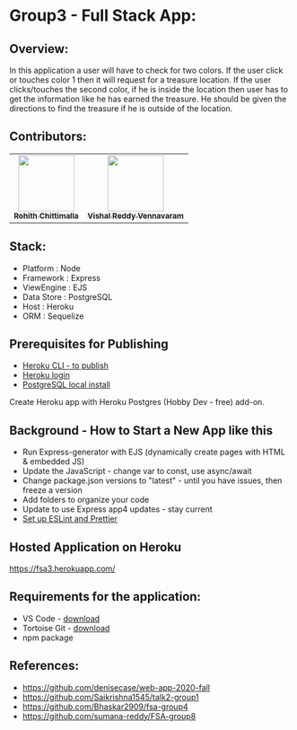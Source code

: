 # Group3 - Full Stack App: 

## Overview:
In this application a user will have to check for two colors. If the user click or touches color 1 then it will request for a treasure location. If the user clicks/touches the second color, if he is inside the location then user has to get the information like he has earned the treasure. He should be given the directions to find the treasure if he is outside of the location.

## Contributors:
<table>
  <tr>
    <td align="center"><a href="https://github.com/rohith0696"><img src="https://avatars.githubusercontent.com/u/60017598?s=400&u=95bb28cbe0422b53dcc3edfdb593b6e1b463fd06&v=4" width="100px;" alt=""/><br /><sub><b>Rohith Chittimalla</b></sub></a><br /></td>
    <td align="center"><a href="https://github.com/Vishalreddy114"><img src="https://avatars.githubusercontent.com/u/59984658?v=4" width="100px;" alt=""/><br /><sub><b>Vishal Reddy Vennavaram </b></sub></a><br /></td>
    </tr>
 </table> 

## Stack:
- Platform : Node
- Framework : Express
- ViewEngine : EJS
- Data Store : PostgreSQL
- Host : Heroku
- ORM : Sequelize

## Prerequisites for Publishing

- [Heroku CLI - to publish](https://devcenter.heroku.com/articles/getting-started-with-nodejs#set-up)
- [Heroku login](https://id.heroku.com/login)
- [PostgreSQL local install](https://www.enterprisedb.com/downloads/postgres-postgresql-downloads)

Create Heroku app with Heroku Postgres (Hobby Dev - free) add-on.

## Background - How to Start a New App like this

- Run Express-generator with EJS (dynamically create pages with HTML & embedded JS)
- Update the JavaScript - change var to const, use async/await
- Change package.json versions to "latest" - until you have issues, then freeze a version
- Add folders to organize your code
- Update to use Express app4 updates - stay current
- [Set up ESLint and Prettier](https://sourcelevel.io/blog/how-to-setup-eslint-and-prettier-on-node)


## Hosted Application on Heroku
 https://fsa3.herokuapp.com/

## Requirements for the application:
- VS Code - [download](https://code.visualstudio.com/download)
- Tortoise Git - [download](https://tortoisegit.org/download/)
- npm package 

## References:
- https://github.com/denisecase/web-app-2020-fall
- https://github.com/Saikrishna1545/talk2-group1
- https://github.com/Bhaskar2909/fsa-group4
- https://github.com/sumana-reddy/FSA-group8

